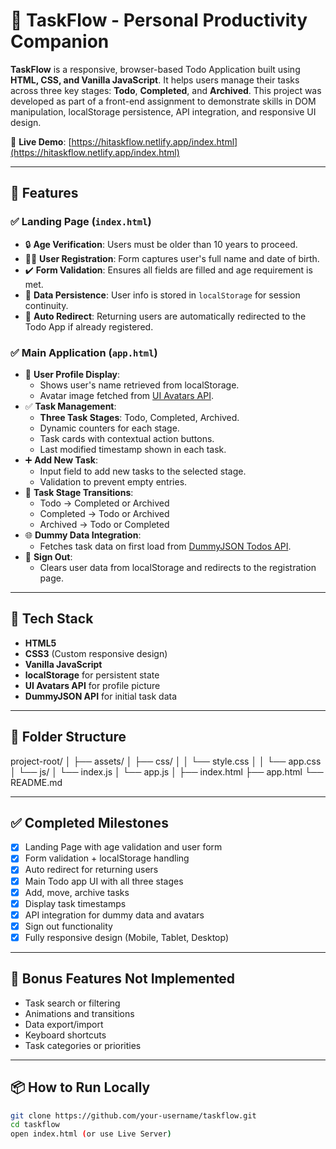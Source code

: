 # 📝 TaskFlow - Personal Productivity Companion

**TaskFlow** is a responsive, browser-based Todo Application built using **HTML, CSS, and Vanilla JavaScript**. It helps users manage their tasks across three key stages: **Todo**, **Completed**, and **Archived**. This project was developed as part of a front-end assignment to demonstrate skills in DOM manipulation, localStorage persistence, API integration, and responsive UI design.

🔗 **Live Demo**: [https://hitaskflow.netlify.app/index.html](https://hitaskflow.netlify.app/index.html)

---

## 📌 Features

### ✅ Landing Page (`index.html`)
- 🔒 **Age Verification**: Users must be older than 10 years to proceed.
- 🧑‍💼 **User Registration**: Form captures user's full name and date of birth.
- ✔️ **Form Validation**: Ensures all fields are filled and age requirement is met.
- 💾 **Data Persistence**: User info is stored in `localStorage` for session continuity.
- 🔁 **Auto Redirect**: Returning users are automatically redirected to the Todo App if already registered.

### ✅ Main Application (`app.html`)
- 👤 **User Profile Display**:
  - Shows user's name retrieved from localStorage.
  - Avatar image fetched from [UI Avatars API](https://ui-avatars.com/).
- ✅ **Task Management**:
  - **Three Task Stages**: Todo, Completed, Archived.
  - Dynamic counters for each stage.
  - Task cards with contextual action buttons.
  - Last modified timestamp shown in each task.
- ➕ **Add New Task**:
  - Input field to add new tasks to the selected stage.
  - Validation to prevent empty entries.
- 🔁 **Task Stage Transitions**:
  - Todo → Completed or Archived
  - Completed → Todo or Archived
  - Archived → Todo or Completed
- 🌐 **Dummy Data Integration**:
  - Fetches task data on first load from [DummyJSON Todos API](https://dummyjson.com/todos).
- 🚪 **Sign Out**:
  - Clears user data from localStorage and redirects to the registration page.

---

## 🧱 Tech Stack

- **HTML5**
- **CSS3** (Custom responsive design)
- **Vanilla JavaScript**
- **localStorage** for persistent state
- **UI Avatars API** for profile picture
- **DummyJSON API** for initial task data

---

## 📂 Folder Structure

project-root/
│
├── assets/
│ ├── css/
│ │ └── style.css
│ │ └── app.css
│ └── js/
│ └── index.js
│ └── app.js
│
├── index.html
├── app.html
└── README.md


---

## ✅ Completed Milestones

- [x] Landing Page with age validation and user form
- [x] Form validation + localStorage handling
- [x] Auto redirect for returning users
- [x] Main Todo app UI with all three stages
- [x] Add, move, archive tasks
- [x] Display task timestamps
- [x] API integration for dummy data and avatars
- [x] Sign out functionality
- [x] Fully responsive design (Mobile, Tablet, Desktop)

---

## 🚫 Bonus Features Not Implemented

- Task search or filtering
- Animations and transitions
- Data export/import
- Keyboard shortcuts
- Task categories or priorities

---

## 📦 How to Run Locally

```bash
git clone https://github.com/your-username/taskflow.git
cd taskflow
open index.html (or use Live Server)
